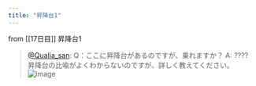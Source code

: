 ```yaml
---
title: "昇降台1"
---
```


from [[17日目]]
昇降台1
> [@Qualia_san](https://twitter.com/Qualia_san/status/1591452061664935938?s=20&t=SJMJrOB5E_phA9cmgSk_jQ): Q：ここに昇降台があるのですが、乗れますか？
> A: ???? 昇降台の比喩がよくわからないのですが、詳しく教えてください。
> ![image](https://pbs.twimg.com/media/FhX5L5CUcAUFzgE.png)

